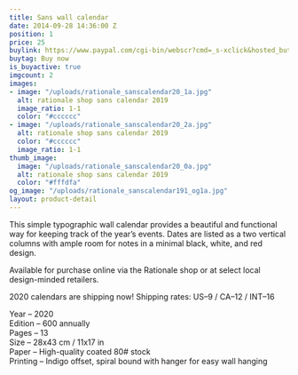```yaml
---
title: Sans wall calendar
date: 2014-09-28 14:36:00 Z
position: 1
price: 25
buylink: https://www.paypal.com/cgi-bin/webscr?cmd=_s-xclick&hosted_button_id=GPZPA7346QEZA
buytag: Buy now
is_buyactive: true
imgcount: 2
images:
- image: "/uploads/rationale_sanscalendar20_1a.jpg"
  alt: rationale shop sans calendar 2019
  image_ratio: 1-1
  color: "#cccccc"
- image: "/uploads/rationale_sanscalendar20_2a.jpg"
  alt: rationale shop sans calendar 2019
  color: "#cccccc"
  image_ratio: 1-1
thumb_image:
  image: "/uploads/rationale_sanscalendar20_0a.jpg"
  alt: rationale shop sans calendar 2019
  color: "#fffdfa"
og_image: "/uploads/rationale_sanscalendar191_og1a.jpg"
layout: product-detail
---
```


This simple typographic wall calendar provides a beautiful and functional way for keeping track of the year’s events. Dates are listed as a two vertical columns with ample room for notes in a minimal black, white, and red design.

Available for purchase online via the Rationale shop or at select local design-minded retailers.

2020 calendars are shipping now! 
Shipping rates: US–9 / CA–12 / INT–16

Year – 2020 <br>
Edition – 600 annually <br>
Pages – 13 <br>
Size – 28x43 cm / 11x17 in <br>
Paper – High-quality coated 80# stock <br>
Printing – Indigo offset, spiral bound with hanger for easy wall hanging